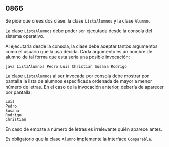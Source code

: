 ## 0866

Se pide que crees dos clase: la clase `ListaAlumnos` y la clase `Alumno`.

La clase `ListaAlumnos` debe poder ser ejecutada desde la consola del sistema operativo.

Al ejecutarla desde la consola, la clase debe aceptar tantos argumentos como el usuario que la usa decida. Cada argumento es un nombre de alumno de tal forma que esta sería una posible invocación:

```
java ListaAlumnos Pedro Luis Christian Susana Rodrigo
```

La clase `ListaAlumnos` al ser invocada por consola debe mostrar por pantalla la lista de alumnos especificada ordenada de mayor a menor número de letras. En el caso de la invocación anterior, debería de aparecer por pantalla:

```
Luis
Pedro
Susana
Rodrigo
Christian
```

En caso de empate a número de letras es irrelevante quién aparece antes.

Es obligatorio que la clase `Alumno` implemente la interface `Comparable`.
